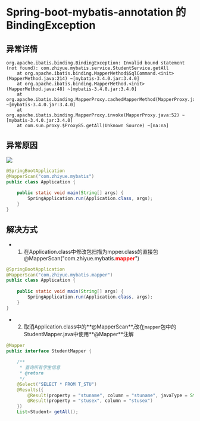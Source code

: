 # Spring-boot-mybatis-annotation 的 BindingException

## 异常详情
```debug
org.apache.ibatis.binding.BindingException: Invalid bound statement (not found): com.zhiyue.mybatis.service.StudentService.getAll
	at org.apache.ibatis.binding.MapperMethod$SqlCommand.<init>(MapperMethod.java:214) ~[mybatis-3.4.0.jar:3.4.0]
	at org.apache.ibatis.binding.MapperMethod.<init>(MapperMethod.java:48) ~[mybatis-3.4.0.jar:3.4.0]
	at org.apache.ibatis.binding.MapperProxy.cachedMapperMethod(MapperProxy.java:59) ~[mybatis-3.4.0.jar:3.4.0]
	at org.apache.ibatis.binding.MapperProxy.invoke(MapperProxy.java:52) ~[mybatis-3.4.0.jar:3.4.0]
	at com.sun.proxy.$Proxy85.getAll(Unknown Source) ~[na:na]
```

## 异常原因
![](https://i.imgur.com/0TkYGmF.png)
```java
@SpringBootApplication
@MapperScan("com.zhiyue.mybatis")
public class Application {
	
	public static void main(String[] args) {
		SpringApplication.run(Application.class, args);
	}
}
```
## 解决方式
+ 1. 在Application.class中修改包扫描为mpper.class的直接包 @MapperScan("com.zhiyue.mybatis.<strong style="color:red;">mapper</strong>")
```java
@SpringBootApplication
@MapperScan("com.zhiyue.mybatis.mapper")
public class Application {
	
	public static void main(String[] args) {
		SpringApplication.run(Application.class, args);
	}
}
```
+ 2. 取消Application.class中的**@MapperScan**,改在`mapper`包中的StudentMapper.java中使用**@Mapper**注解
```java
@Mapper
public interface StudentMapper {
	
	/**
	 * 查询所有学生信息
	 * @return
	 */
	@Select("SELECT * FROM T_STU")
	@Results({
		@Result(property = "stuname", column = "stuname", javaType = String.class),
		@Result(property = "stusex", column = "stusex")
	})
	List<Student> getAll();
``` 